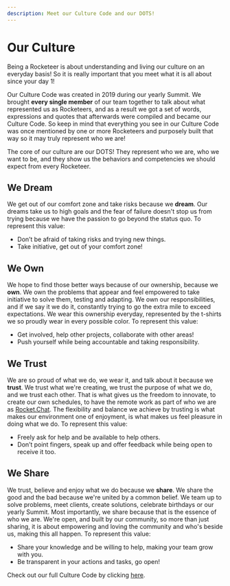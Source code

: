```yaml
---
description: Meet our Culture Code and our DOTS!
---
```


# Our Culture

Being a Rocketeer is about understanding and living our culture on an everyday basis! So it is really important that you meet what it is all about since your day 1!

Our Culture Code was created in 2019 during our yearly Summit. We brought **every single member** of our team together to talk about what represented us as Rocketeers, and as a result we got a set of words, expressions and quotes that afterwards were compiled and became our Culture Code. So keep in mind that everything you see in our Culture Code was once mentioned by one or more Rocketeers and purposely built that way so it may truly represent who we are! 

The core of our culture are our DOTS! They represent who we are, who we want to be, and they show us the behaviors and competencies we should expect from every Rocketeer.

## We Dream

We get out of our comfort zone and take risks because we **dream**. Our dreams take us to high goals and the fear of failure doesn't stop us from trying because we have the passion to go beyond the status quo.  To represent this value:

* Don’t be afraid of taking risks and trying new things.
* Take initiative, get out of your comfort zone!

## We Own

We hope to find those better ways because of our ownership, because we **own**. We own the problems that appear and feel empowered to take initiative to solve them, testing and adapting. We own our responsibilities, and if we say it we do it, constantly trying to go the extra mile to exceed expectations. We wear this ownership everyday, represented by the t-shirts we so proudly wear in every possible color.  To represent this value:

* Get involved, help other projects, collaborate with other areas!
* Push yourself while being accountable and taking responsibility.

## We Trust

We are so proud of what we do, we wear it, and talk about it because we **trust**. We trust what we're creating, we trust the purpose of what we do, and we trust each other. That is what gives us the freedom to innovate, to create our own schedules, to have the remote work as part of who we are as [Rocket.Chat](http://rocket.chat/). The flexibility and balance we achieve by trusting is what makes our environment one of enjoyment, is what makes us feel pleasure in doing what we do.  To represent this value:

* Freely ask for help and be available to help others.
* Don’t point fingers, speak up and offer feedback while being open to receive it too.

## We Share

We trust, believe and enjoy what we do because we **share**. We share the good and the bad because we're united by a common belief. We team up to solve problems, meet clients, create solutions, celebrate birthdays or our yearly Summit. Most importantly, we share because that is the essence of who we are. We're open, and built by our community, so more than just sharing, it is about empowering and loving the community and who's beside us, making this all happen.  To represent this value:

* Share your knowledge and be willing to help, making your team grow with you.
* Be transparent in your actions and tasks, go open!

Check out our full Culture Code by clicking [here](https://docs.google.com/presentation/d/1RxxZk7briP2b1NncK2IpHQYSuPQCrlWoOv7EcC0yHtE/present?includes_info_params=1&eisi=CPTI5Mzfu-sCFZmjTwkdW4UBmQ#slide=id.g6d8aa3920f_0_0).



